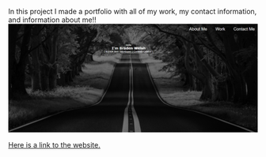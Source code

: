 In this project I made a portfolio with all of my work, my contact information, and information about me!!
<img src= "/assets/images/portfolio.png"/>

<a href="https://bradenwelsh.github.io/wk2-challenge/"> Here is a link to the website. </a>